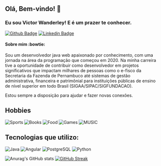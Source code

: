 ## Olá, Bem-vindo! 👋
### Eu sou Victor Wanderley! E é um prazer te conhecer.

[![Github Badge](https://img.shields.io/badge/-Github-000?style=flat-square&logo=Github&logoColor=white&link=https://github.com/victorwanderley1)](https://github.com/victorwanderley1)
[![Linkedin Badge](https://img.shields.io/badge/-LinkedIn-blue?style=flat-square&logo=Linkedin&logoColor=white&link=https://www.linkedin.com/in/victor-wanderley/)](https://www.linkedin.com/in/victor-wanderley/)

#### Sobre mim :bowtie:
Sou um desenvolvedor java web apaixonado por conhecimento, com uma jornada na área da programação que começou em 2020. Na minha carreira tive a oportunidade de contribuir como desenvolvedor em projetos significativos que impactam milhares de pessoas como o e-fisco da Secretaria da Fazenda de Pernambuco até sistemas de gestão administrativa, financeira e patrimônial para instituições públicas de ensino de nível superior em todo Brasil (SIGAA/SIPAC/SIGFUNDACAO).

Estou sempre a disposição para ajudar e fazer novas conexões.

## Hobbies

  <img alt="Sports" src="https://img.shields.io/badge/SPORTS-SPRINT-FF4500?style=flat-square" />
    <img alt="Books" src="https://img.shields.io/badge/BOOKS-TECH%2C%20CRIMINAL%20AND%20PERSONAL%20IMPROVEMENT-FF4500?style=flat-square" />
      <img alt="Food" src="https://img.shields.io/badge/FOOD-ITALIAN-FF4500?style=flat-square" />
        <img alt="Games" src="https://img.shields.io/badge/GAMES-FLIGHT%20SIMULATION,%20AGE%20OF%20EMPIRES%20III,%20THE%20SIMS-FF4500?style=flat-square" />
                <img alt="MUSIC" src="https://img.shields.io/badge/MUSIC-PIANO%20GUITAR%20-FF4500?style=flat-square" />

## Tecnologias que utilizo:
![Java](https://img.shields.io/badge/java-%23ED8B00.svg?style=for-the-badge&logo=openjdk&logoColor=white) ![Angular](https://img.shields.io/badge/Angular-DD0031?style=for-the-badge&logo=angular&logoColor=white) ![PostgreSQL](https://img.shields.io/badge/PostgreSQL-000?style=for-the-badge&logo=postgresql) ![Python](https://img.shields.io/badge/python-3670A0?style=for-the-badge&logo=python&logoColor=ffdd54)

![Anurag's GitHub stats](https://github-readme-stats.vercel.app/api?username=victorwanderley1&show_icons=true&theme=gruvbox&bg_color#000000)
[![GitHub Streak](https://streak-stats.demolab.com/?user=victorwanderley1&theme=bear&background=000&border=30A3DC&dates=FFF)](https://git.io/streak-stats)
